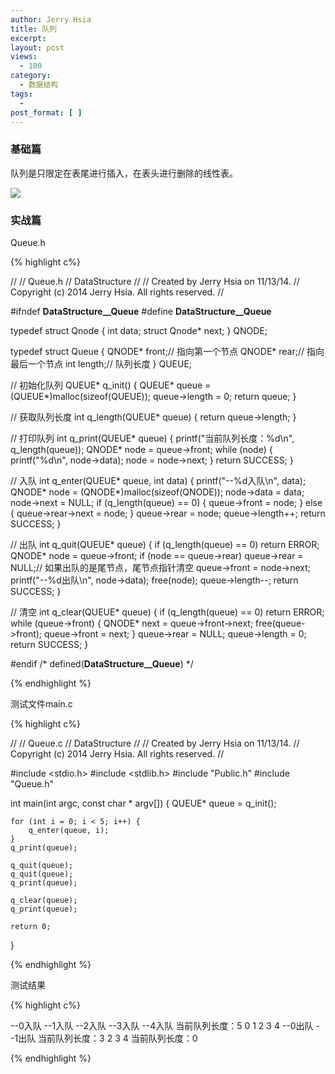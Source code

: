 ```yaml
---
author: Jerry Hsia
title: 队列
excerpt:
layout: post
views:
  - 100
category:
  - 数据结构
tags:
  - 
post_format: [ ]
---
```


### 基础篇

队列是只限定在表尾进行插入，在表头进行删除的线性表。

![]({{site.blog.static}}files/queue.jpg)

### 实战篇

Queue.h

{% highlight  c%}

//
//  Queue.h
//  DataStructure
//
//  Created by Jerry Hsia on 11/13/14.
//  Copyright (c) 2014 Jerry Hsia. All rights reserved.
//

#ifndef __DataStructure__Queue__
#define __DataStructure__Queue__

typedef struct Qnode {
    int data;
    struct Qnode* next;
} QNODE;

typedef struct Queue {
    QNODE* front;// 指向第一个节点
    QNODE* rear;// 指向最后一个节点
    int length;// 队列长度
} QUEUE;

// 初始化队列
QUEUE* q_init() {
    QUEUE* queue = (QUEUE*)malloc(sizeof(QUEUE));
    queue->length = 0;
    return queue;
}

// 获取队列长度
int q_length(QUEUE* queue) {
    return queue->length;
}

// 打印队列
int q_print(QUEUE* queue) {
    printf("当前队列长度：%d\n", q_length(queue));
    QNODE* node = queue->front;
    while (node) {
        printf("%d\n", node->data);
        node = node->next;
    }
    return SUCCESS;
}

// 入队
int q_enter(QUEUE* queue, int data) {
    printf("--%d入队\n", data);
    QNODE* node = (QNODE*)malloc(sizeof(QNODE));
    node->data = data;
    node->next = NULL;
    if (q_length(queue) == 0) {
        queue->front = node;
    } else {
        queue->rear->next = node;
    }
    queue->rear = node;
    queue->length++;
    return SUCCESS;
}

// 出队
int q_quit(QUEUE* queue) {
    if (q_length(queue) == 0) return ERROR;
    QNODE* node = queue->front;
    if (node == queue->rear) queue->rear = NULL;// 如果出队的是尾节点，尾节点指针清空
    queue->front = node->next;
    printf("--%d出队\n", node->data);
    free(node);
    queue->length--;
    return SUCCESS;
}

// 清空
int q_clear(QUEUE* queue) {
    if (q_length(queue) == 0) return ERROR;
    while (queue->front) {
        QNODE* next = queue->front->next;
        free(queue->front);
        queue->front = next;
    }
    queue->rear = NULL;
    queue->length = 0;
    return SUCCESS;
}

#endif /* defined(__DataStructure__Queue__) */

{% endhighlight %}

测试文件main.c

{% highlight  c%}

//
//  Queue.c
//  DataStructure
//
//  Created by Jerry Hsia on 11/13/14.
//  Copyright (c) 2014 Jerry Hsia. All rights reserved.
//

#include <stdio.h>
#include <stdlib.h>
#include "Public.h"
#include "Queue.h"

int main(int argc, const char * argv[]) {
    QUEUE* queue = q_init();
    
    for (int i = 0; i < 5; i++) {
        q_enter(queue, i);
    }
    q_print(queue);
    
    q_quit(queue);
    q_quit(queue);
    q_print(queue);
    
    q_clear(queue);
    q_print(queue);
    
    return 0;
}

{% endhighlight %}

测试结果

{% highlight  c%}

--0入队
--1入队
--2入队
--3入队
--4入队
当前队列长度：5
0
1
2
3
4
--0出队
--1出队
当前队列长度：3
2
3
4
当前队列长度：0

{% endhighlight %}
